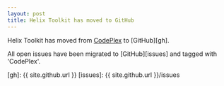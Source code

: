 ```yaml
---
layout: post
title: Helix Toolkit has moved to GitHub
---
```


Helix Toolkit has moved from [CodePlex][cp] to [GitHub][gh]. 

All open issues have been migrated to [GitHub][issues] and tagged with 'CodePlex'. 

[cp]: http://helixtoolkit.codeplex.com/
[gh]: {{ site.github.url }}
[issues]: {{ site.github.url }}/issues
